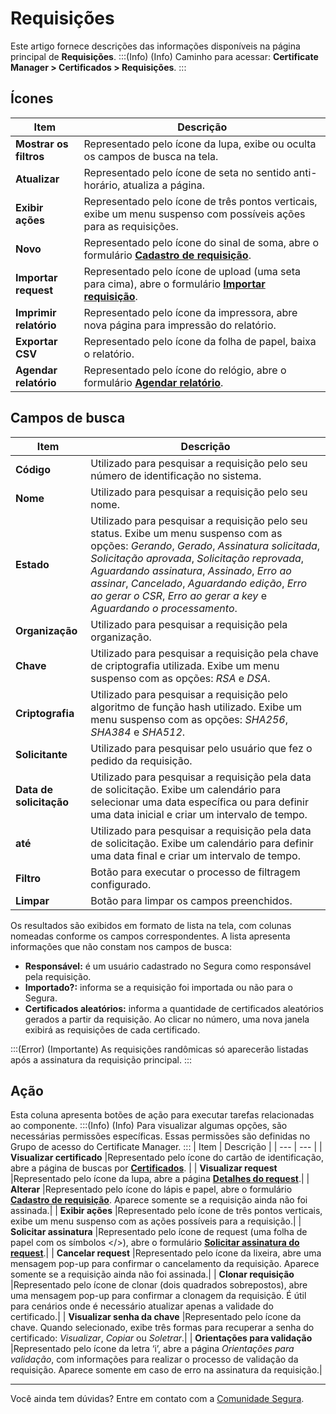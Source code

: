 # Requisições

Este artigo fornece descrições das informações disponíveis na página principal de **Requisições**.
:::(Info) (Info)
Caminho para acessar: **Certificate Manager > Certificados > Requisições**.
:::

## Ícones

| Item | Descrição |
| --- | --- |
| **Mostrar os filtros** |Representado pelo ícone da lupa, exibe ou oculta os campos de busca na tela.|
| **Atualizar** |Representado pelo ícone de seta no sentido anti-horário, atualiza a página.|
| **Exibir ações** |Representado pelo ícone de três pontos verticais, exibe um menu suspenso com possíveis ações para as requisições.|
| **Novo** |Representado pelo ícone do sinal de soma, abre o formulário **[Cadastro de requisição](/v4/docs/pt/certificate-manager-reference-requisition-form)**.|
| **Importar request** |Representado pelo ícone de upload (uma seta para cima), abre o formulário **[Importar requisição](/v4/docs/pt/certificate-manager-request-information)**.| 
| **Imprimir relatório** |Representado pelo ícone da impressora, abre nova página para impressão do relatório.|
| **Exportar CSV** |Representado pelo ícone da folha de papel, baixa o relatório.|
| **Agendar relatório** |Representado pelo ícone do relógio, abre o formulário **[Agendar relatório](/v4/docs/pt/general-information-how-to-issue-download-and-schedule-device-reports)**.|

## Campos de busca

| Item | Descrição |
| --- | --- |
| **Código** |Utilizado para pesquisar a requisição pelo seu número de identificação no sistema.|
| **Nome** |Utilizado para pesquisar a requisição pelo seu nome.|
| **Estado** |Utilizado para pesquisar a requisição pelo seu status. Exibe um menu suspenso com as opções: *Gerando*, *Gerado*, *Assinatura solicitada*, *Solicitação aprovada*, *Solicitação reprovada*, *Aguardando assinatura*, *Assinado*, *Erro ao assinar*, *Cancelado*, *Aguardando edição*, *Erro ao gerar o CSR*, *Erro ao gerar a key* e *Aguardando o processamento*. | 
| **Organização** |Utilizado para pesquisar a requisição pela organização.|
| **Chave** |Utilizado para pesquisar a requisição pela chave de criptografia utilizada. Exibe um menu suspenso com as opções: *RSA* e *DSA*.|
| **Criptografia** |Utilizado para pesquisar a requisição pelo algoritmo de função hash utilizado. Exibe um menu suspenso com as opções: *SHA256*, *SHA384* e *SHA512*. |
| **Solicitante** |Utilizado para pesquisar pelo usuário que fez o pedido da requisição.|
| **Data de solicitação** |Utilizado para pesquisar a requisição pela data de solicitação. Exibe um calendário para selecionar uma data específica ou para definir uma data inicial e criar um intervalo de tempo.|
| **até** |Utilizado para pesquisar a requisição pela data de solicitação. Exibe um calendário para definir uma data final e criar um intervalo de tempo.|
| **Filtro** |Botão para executar o processo de filtragem configurado. |
| **Limpar** |Botão para limpar os campos preenchidos. |

Os resultados são exibidos em formato de lista na tela, com colunas nomeadas conforme os campos correspondentes. A lista apresenta informações que não constam nos campos de busca: 
* **Responsável:** é um usuário cadastrado no Segura como responsável pela requisição. 
* **Importado?:** informa se a requisição foi importada ou não para o Segura. 
* **Certificados aleatórios:** informa a quantidade de certificados aleatórios gerados a partir da requisição. Ao clicar no número, uma nova janela exibirá as requisições de cada certificado. 

:::(Error) (Importante)
As requisições randômicas só aparecerão listadas após a assinatura da requisição principal.
:::

## Ação
Esta coluna apresenta botões de ação para executar tarefas relacionadas ao componente.
:::(Info) (Info)
Para visualizar algumas opções, são necessárias permissões específicas. Essas permissões são definidas no Grupo de acesso do Certificate Manager.
:::
| Item | Descrição |
| --- | --- |
| **Visualizar certificado** |Representado pelo ícone do cartão de identificação, abre a página de buscas por **[Certificados](/v4/docs/pt/certificate-manager-reference-certificate-certificate-2)**. |
| **Visualizar request** |Representado pelo ícone da lupa, abre a página **[Detalhes do request](/v4/docs/pt/certificate-manager-settings-how-to-download-the-csr)**.|
| **Alterar** |Representado pelo ícone do lápis e papel, abre o formulário **[Cadastro de requisição](/v4/docs/pt/certificate-manager-reference-requisition-form)**. Aparece somente se a requisição ainda não foi assinada.|
| **Exibir ações** |Representado pelo ícone de três pontos verticais, exibe um menu suspenso com as ações possíveis para a requisição.|
| **Solicitar assinatura** |Representado pelo ícone de request (uma folha de papel com os símbolos </>), abre o formulário **[Solicitar assinatura do request](/v4/docs/pt/certificates-flow-how-to-sign-request)**.|
| **Cancelar request** |Representado pelo ícone da lixeira, abre uma mensagem pop-up para confirmar o cancelamento da requisição. Aparece somente se a requisição ainda não foi assinada.|
| **Clonar requisição** |Representado pelo ícone de clonar (dois quadrados sobrepostos), abre uma mensagem pop-up para confirmar a clonagem da requisição. É útil para cenários onde é necessário atualizar apenas a validade do certificado.|
| **Visualizar senha da chave** |Representado pelo ícone da chave. Quando selecionado, exibe três formas para recuperar a senha do certificado: *Visualizar*, *Copiar* ou *Soletrar*.|
| **Orientações para validação** |Representado pelo ícone da letra ‘i’, abre a página *Orientações para validação*, com informações para realizar o processo de validação da requisição. Aparece somente em caso de erro na assinatura da requisição.|
***
Você ainda tem dúvidas? Entre em contato com a [Comunidade Segura](https://community.Segura.io/).
